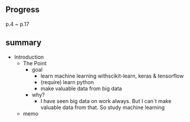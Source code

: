 ## Progress
p.4 ~ p.17

## summary
- Introduction
  - The Point
    - goal
      - learn machine learning withscikit-learn, keras & tensorflow
      - (require) learn python
      - make valuable data from big data
    - why?
      - I have seen big data on work always. But I can`t make valuable data from that. So study machine learning
  - memo
